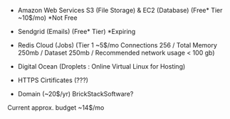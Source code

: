 - Amazon Web Services S3 (File Storage) & EC2 (Database) (Free* Tier ~10$/mo) *Not Free
- Sendgrid (Emails) (Free* Tier) *Expiring
- Redis Cloud (Jobs) (Tier 1 ~5$/mo Connections 256 / Total Memory 250mb / Dataset 250mb / Recommended network usage < 100 gb)

- Digital Ocean (Droplets : Online Virtual Linux for Hosting)
- HTTPS Cirtificates (???)
- Domain (~20$/yr) BrickStackSoftware?

Current approx. budget ~14$/mo